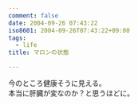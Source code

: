 ```yaml
---
comment: false
date: 2004-09-26 07:43:22
iso8601: 2004-09-26T07:43:22+09:00
tags:
  - life
title: マロンの状態

---
```


<div class="entry-body">
  <p>今のところ健康そうに見える。<br />
    本当に肝臓が変なのか？と思うほどに。</p>
</div>
